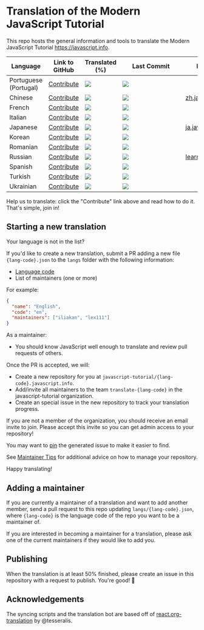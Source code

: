 # Translation of the Modern JavaScript Tutorial

This repo hosts the general information and tools to translate the Modern JavaScript Tutorial <https://javascript.info>.

| Language | Link to GitHub | Translated (%) | &nbsp;&nbsp;&nbsp;&nbsp;&nbsp;&nbsp;Last&nbsp;Commit&nbsp;&nbsp;&nbsp;&nbsp;&nbsp;&nbsp; | Published |
|----------|--------|----------------|------------------------------------------------------------------------------------------|-----------|
| Portuguese (Portugal) | [Contribute](https://github.com/javascript-tutorial/pt-PT.javascript.info) | ![](https://translate.javascript.info/translate/percent/pt-PT.svg) | ![](https://translate.javascript.info/translate/updated/pt-PT.svg) | |
| Chinese | [Contribute](https://github.com/javascript-tutorial/zh.javascript.info) | ![](https://translate.javascript.info/translate/percent/zh.svg) | ![](https://translate.javascript.info/translate/updated/zh.svg) |  [zh.javascript.info](https://zh.javascript.info)  |
| French | [Contribute](https://github.com/javascript-tutorial/fr.javascript.info) | ![](https://translate.javascript.info/translate/percent/fr.svg) | ![](https://translate.javascript.info/translate/updated/fr.svg) | |
| Italian | [Contribute](https://github.com/javascript-tutorial/it.javascript.info) | ![](https://translate.javascript.info/translate/percent/it.svg) | ![](https://translate.javascript.info/translate/updated/it.svg) | |
| Japanese | [Contribute](https://github.com/javascript-tutorial/ja.javascript.info) | ![](https://translate.javascript.info/translate/percent/ja.svg) | ![](https://translate.javascript.info/translate/updated/ja.svg) |  [ja.javascript.info](https://ja.javascript.info)  |
| Korean | [Contribute](https://github.com/javascript-tutorial/ko.javascript.info) | ![](https://translate.javascript.info/translate/percent/ko.svg) | ![](https://translate.javascript.info/translate/updated/ko.svg) | |
| Romanian | [Contribute](https://github.com/javascript-tutorial/ro.javascript.info) | ![](https://translate.javascript.info/translate/percent/ro.svg) | ![](https://translate.javascript.info/translate/updated/ro.svg) | |
| Russian | [Contribute](https://github.com/javascript-tutorial/ru.javascript.info) | ![](https://translate.javascript.info/translate/percent/ru.svg) | ![](https://translate.javascript.info/translate/updated/ru.svg) |  [learn.javascript.ru](https://learn.javascript.ru)  |
| Spanish | [Contribute](https://github.com/javascript-tutorial/es.javascript.info) | ![](https://translate.javascript.info/translate/percent/es.svg) | ![](https://translate.javascript.info/translate/updated/es.svg) | |
| Turkish | [Contribute](https://github.com/javascript-tutorial/tr.javascript.info) | ![](https://translate.javascript.info/translate/percent/tr.svg) | ![](https://translate.javascript.info/translate/updated/tr.svg) | |
| Ukrainian | [Contribute](https://github.com/javascript-tutorial/uk.javascript.info) | ![](https://translate.javascript.info/translate/percent/uk.svg) | ![](https://translate.javascript.info/translate/updated/uk.svg) | |

Help us to translate: click the "Contribute" link above and read how to do it. That's simple, join in!

## Starting a new translation

Your language is not in the list? 

If you'd like to create a new translation, submit a PR adding a new file `{lang-code}.json`
to the `langs` folder with the following information:

* [Language code](https://en.wikipedia.org/wiki/List_of_ISO_639-1_codes)
* List of maintainers (one or more)

For example:

```json
{
  "name": "English",
  "code": "en",
  "maintainers": ["iliakan", "lex111"]
}
```


As a maintainer:

- You should know JavaScript well enough to translate and review pull requests of others.

Once the PR is accepted, we will:

* Create a new repository for you at `javascript-tutorial/{lang-code}.javascript.info`.
* Add/invite all maintainers to the team `translate-{lang-code}` in the javascript-tutorial organization.
* Create an special issue in the new repository to track your translation progress.

If you are not a member of the organization, you should receive an email invite to join. Please accept this invite so you can get admin access to your repository!

You may want to [pin](https://help.github.com/articles/pinning-an-issue-to-your-repository/) the generated issue to make it easier to find.

See [Maintainer Tips](/MAINTAINER.md) for additional advice on how to manage your repository.

Happy translating!

## Adding a maintainer

If you are currently a maintainer of a translation and want to add another member, send a pull request to this repo updating `langs/{lang-code}.json`, where `{lang-code}` is the language code of the repo you want to be a maintainer of.

If you are interested in becoming a maintainer for a translation, please ask one of the current maintainers if they would like to add you.

## Publishing

When the translation is at least 50% finished, please create an issue in this repository with a request to publish. You're good! 👏


## Acknowledgements

The syncing scripts and the translation bot are based off of [react.org-translation](https://github.com/reactjs/reactjs.org-translation) by @tesseralis.
